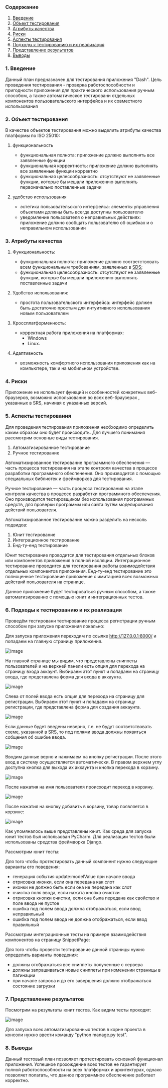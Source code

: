 
### Содержание
  1. [Введение](#1)
  2. [Объект тестирования](#2)
  3. [Атрибуты качества](#3)
  4. [Риски](#4)
  5. [Аспекты тестирования](#5)<br>
  6. [Подходы к тестированию и их реализация](#6)
  7. [Представление результатов](#7)
  8. [Выводы](#8)


<a name="1"></a>
### 1. Введение

Данный план предназначен для тестирования приложения "Dash". Цель проведения тестирования - проверка работоспособности и пригодности приложения для практического использования ручным способом, а также автоматическое тестировани отдельных компонентов пользовательского интерфейса и их совместного использования

<a name="2"></a>
### 2. Объект тестирования

В качестве объектов тестирования можно выделить атрибуты качества платформы по ISO 25010:

1. функциональность

	- функциональная полнота: приложение должно выполнять все заявленные функции
	- функциональная корректность: приложение должно выполнять все заявленные функции корректно
	- функциональная целесообразность: отсутствуют не заявленные функции, которые бы мешали приложению выполнять первоначально поставленные задачи

2. удобство использования

	- эстетика пользовательского интерфейса: элементы управления объектами должны быть всегда доступны пользователю
	- уведомление пользователя о неправильных действиях: приложение должно сообщать пользователю об ошибках и о неправильном использовании

<a name="3"></a>
### 3. Атрибуты качества

1. Функциональность:

    - функциональная полнота: приложение должно соответствовать всем функциональным требованиям, заявленных в [SDS]([../SDS]);
    - функциональная целесообразность: отсутствуют не заявленные функции, которые бы мешали приложению выполнять поставленные задачи
    
2. Удобство использования:

    - простота пользовательского интерфейса: интерфейс должен быть достаточно простым для интуитивного использования новым пользователем
    
3. Кроссплатформенность:

    - корректная работа приложения на платформах:
      - Windows
      - Linux.
      
4. Адаптивность

    - возможность комфортного использования приложения как на компьютере, так и на мобильном устройстве.

<a name="4"></a>
### 4. Риски
Приложение не использует функций и особенностей конкретных веб-браузеров, возможно использование во всех веб-браузерах , указанных в SRS, начиная с указанных версий.

<a name="5"></a>
### 5. Аспекты тестирования

Для проведения тестирования приложения необходимо определить каким образом оно будет происходить. Для лучшего понимания рассмотрим основные виды тестирования.

1. Автоматизированное тестирование
2. Ручное тестирование

Автоматизированное тестирование программного обеспечения — часть процесса тестирования на этапе контроля качества в процессе разработки программного обеспечения. Оно производится с помощью специальных библиотек и фреймворков для тестирования.

Ручное тестирование — часть процесса тестирования на этапе контроля качества в процессе разработки программного обеспечения. Оно производится тестировщиком без использования программных средств, для проверки программы или сайта путём моделирования действий пользователя.

Автоматизированное тестирование можно разделить на несколь подвидов:

1. Юнит тестирование
2. Интеграционное тестирование
3. Енд-ту-енд тестирование

Юнит тестирование проводится для тестирования отдельных блоков или компонентов приложения в полной изоляции.
Интеграционное тестирование проводится для тестирования работы взаимодействия отдельных компонентов приложения.
Енд-ту-енд тестирование это полноценное тестирование приложение с имитацией всех возможных действий пользователя на странице.

Данное приложение будет тестироваться ручным способом, а также автоматизированно с помощью юнит и интеграционных тестов.

<a name="6"></a>
### 6. Подходы к тестированию и их реализация

Проведём тестировани тестирование процесса регистрации ручным способом при запуске приложения локально:

Для запуска приложения переходим по ссылке http://127.0.0.1:8000/ и попадаем на главную страницу приложения. 

![image](Images/1.png)


На главной странице мы видим, что представлены сниппеты пользователей и на верхней панели есть опция для перехода на страницу входа аккаунт. Выбираем этот пункт и попадаем на страницу входа, где представлена форма для входа в аккаунта.

![image](Images/2.png)


Слева от полей ввода есть опция для перехода на страницу для регистрации. Выбираем этот пункт и попадаем на страницу регистрации, где представлена форма для создания аккаунта.

![image](Images/3.png)


Если данные будет введены неверно, т.е. не будут соответствовать схеме, указанной в SRS, то под полями ввода должны появиться собщения об ошибке ввода.

![image](Images/4.png)


Вводим данные верно и нажимаем на кнопку регистрации. После этого вход в систему осуществляется автоматически. В правом верхнем углу доступна кнопка для выхода их аккаунта и кнопка перехода в корзину.

![image](Images/5.png)


После нажатия на имя пользователя происходит переход в корзину.

![image](Images/6.png)

После нажатия на кнопку добавить в корзину, товар появляется в корзине:

![image](Images/8.jpeg)


Как упомяналось выше представлены юнит. Как среда для запуска юнит тестов был использован PyCharm. Для реализации тестов были использованы средства фреймворка Django.

Рассмотрим юнит тесты:

Для того чтобы протестировать данный компонент нужно следующие варианты его поведения:
- генерация события update:modelValue при начале ввода
- отрисовка иконки, если она передана как слот
- иконки не должно быть если она не передана как слот
- очистка поля ввода, если нажата кнопка очистки
- отрисовка кнопки очистки, если она была передана как свойство и поле ввода не пустое
- ошибка под полем ввода должна отображаться, если ввод неправильный
- ошибка под полем ввода не должна отображаться, если ввод правильный

Рассмотрим интеграционные тесты на примере взаимодействия компонентов на страницу SnippetPage:

Для того чтобы провести тестирование данной страницы нужно определить варианты поведения:
- должны отображаться все сниппеты полученные с сервера
- должны запрашиваться новые сниппеты при изменении страницы в пагинации
- при начале запроса и до его завершения должно отображаться состояние загрузки

<a name="7"></a>
### 7. Представление результатов


Посмотрим на результаты юнит тестов. Как видим тесты проходят:

![image](Images/7.png)


Для запуска всех автоматизированных тестов в корне проекта в консоли нужно ввести команду "python manage.py test".



<a name="8"></a>
### 8. Выводы
Данный тестовый план позволяет протестировать основной функционал приложения. Успешное прохождение всех тестов не гарантирует полной работоспособности на всех платформах и архитектурах, однако позволяет полагать, что данное программное обеспечение работает корректно.
